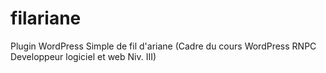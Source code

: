 # filariane
Plugin WordPress Simple de fil d'ariane (Cadre du cours WordPress RNPC Developpeur logiciel et web Niv. III)
